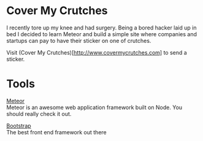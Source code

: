 Cover My Crutches
=================
I recently tore up my knee and had surgery. Being a bored hacker laid up in bed I decided to learn Meteor and build a simple site where companies and startups can pay to have their sticker on one of crutches.

Visit (Cover My Crutches)[http://www.covermycrutches.com] to send a sticker.

Tools
=====
[Meteor](http://meteor.com)  
Meteor is an awesome web application framework built on Node. You should really check it out.  

[Bootstrap](http://twitter.github.io/bootstrap)  
The best front end framework out there